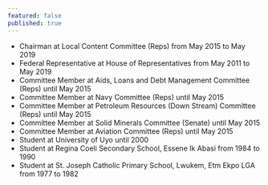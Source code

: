```yaml
---
featured: false
published: true
---
```

* Chairman at Local Content Committee (Reps) from May 2015 to May 2019
* Federal Representative at House of Representatives from May 2011 to May 2019
* Committee Member at Aids, Loans and Debt Management Committee (Reps) until May 2015
* Committee Member at Navy Committee (Reps) until May 2015
* Committee Member at Petroleum Resources (Down Stream) Committee (Reps) until May 2015
* Committee Member at Solid Minerals Committee (Senate) until May 2015
* Committee Member at Aviation Committee (Reps) until May 2015
* Student at University of Uyo until 2000
* Student at Regina Coeli Secondary School, Essene Ik Abasi from 1984 to 1990
* Student at St. Joseph Catholic Primary School, Lwukem, Etm Ekpo LGA from 1977 to 1982

